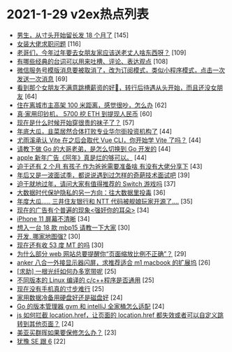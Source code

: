 # 2021-1-29 v2ex热点列表

+ [男生，从寸头开始留长发 18 个月了](https://www.v2ex.com/t/749437#reply145) [145]
+ [女装大佬求职问题](https://www.v2ex.com/t/749622#reply116) [116]
+ [老哥们，今年过年要去女朋友家应该送老丈人啥东西呀？](https://www.v2ex.com/t/749436#reply109) [109]
+ [有哪些经典的台词可以用来吐槽、评论、表达观点](https://www.v2ex.com/t/749428#reply108) [108]
+ [微信服务号模版消息要被取消了，改为订阅模式，类似小程序模式，点击一次发送一次消息](https://www.v2ex.com/t/749414#reply69) [69]
+ [看到那个女朋友不满意跳槽薪资的好🍋，转行后待遇从头开始，而且还没女朋友](https://www.v2ex.com/t/749450#reply64) [64]
+ [住在离城市主高架 100 米距离，感觉很吵，怎么办](https://www.v2ex.com/t/749406#reply62) [62]
+ [真·家用印钞机， 5700 挖 ETH 到提现人民币](https://www.v2ex.com/t/749552#reply60) [60]
+ [现在是什么时候开始穿很贵的袜子了？](https://www.v2ex.com/t/749513#reply57) [57]
+ [年底大瓜，韭菜居然合体打败专业华尔街投资机构了](https://www.v2ex.com/t/749635#reply44) [44]
+ [尤雨溪承认 Vite 在之后会取代 Vue CLI，你开始学 Vite 了吗？](https://www.v2ex.com/t/749452#reply44) [44]
+ [请教下做 Go 的大哥老弟，是怎么切换到 Go 开发的](https://www.v2ex.com/t/749481#reply44) [44]
+ [apple 新年广告《阿年》真是烂的够可以。](https://www.v2ex.com/t/749512#reply44) [44]
+ [迫于还有 2 个月 有孩子 作为爸爸需要准备啥 有没有大佬分享下](https://www.v2ex.com/t/749587#reply43) [43]
+ [年后又是一波面试季，都说说遇到过怎样的奇葩技术面试吧](https://www.v2ex.com/t/749426#reply39) [39]
+ [迫于就地过年，请问大家有值得推荐的 Switch 游戏吗](https://www.v2ex.com/t/749482#reply37) [37]
+ [大数据时代保护隐私的另一方向：往大数据里投毒](https://www.v2ex.com/t/749476#reply36) [36]
+ [年度大瓜..... 三井住友银行和 NTT 代码被舰娘玩家开源了....](https://www.v2ex.com/t/749540#reply35) [35]
+ [现在的广告有个普遍的现象<强奸你的耳朵>](https://www.v2ex.com/t/749629#reply34) [34]
+ [iPhone 11 屏幕不清晰](https://www.v2ex.com/t/749538#reply34) [34]
+ [想入一台 18 款 mbp15 请教一下大家](https://www.v2ex.com/t/749405#reply30) [30]
+ [开发, 哪家地图强?](https://www.v2ex.com/t/749417#reply30) [30]
+ [现在还有收 53 度 MT 的吗](https://www.v2ex.com/t/749434#reply30) [30]
+ [为什么部分 web 网站总要提醒你“页面缩放比例不正确”？](https://www.v2ex.com/t/749524#reply29) [29]
+ [anker 八合一外接显示器闪屏，求推荐适合 m1 macbook 的扩展坞](https://www.v2ex.com/t/749663#reply26) [26]
+ [[求助] 一根光纤如何办多宽带呢](https://www.v2ex.com/t/749608#reply25) [25]
+ [不同版本的 Linux 编译的 c/c++程序是否通用](https://www.v2ex.com/t/749654#reply25) [25]
+ [现在没有手机真的寸步难行](https://www.v2ex.com/t/749440#reply25) [25]
+ [家用数据冷备用硬盘好还是磁盘好](https://www.v2ex.com/t/749624#reply24) [24]
+ [Go 的版本管理器 gvm 和 intelliJ 全家桶怎么适配](https://www.v2ex.com/t/749465#reply24) [24]
+ [js 如何拦截 location.href，让页面的 location.href 都失效或者可以自定义跳转到其他页面？](https://www.v2ex.com/t/749471#reply24) [24]
+ [美亚买群晖如果要保修怎么办？](https://www.v2ex.com/t/749409#reply23) [23]
+ [犹豫 SE 跟 6](https://www.v2ex.com/t/749623#reply22) [22]
